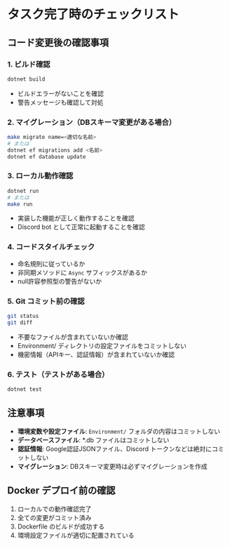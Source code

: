 # タスク完了時のチェックリスト

## コード変更後の確認事項

### 1. ビルド確認
```bash
dotnet build
```
- ビルドエラーがないことを確認
- 警告メッセージも確認して対処

### 2. マイグレーション（DBスキーマ変更がある場合）
```bash
make migrate name=<適切な名前>
# または
dotnet ef migrations add <名前>
dotnet ef database update
```

### 3. ローカル動作確認
```bash
dotnet run
# または
make run
```
- 実装した機能が正しく動作することを確認
- Discord bot として正常に起動することを確認

### 4. コードスタイルチェック
- 命名規則に従っているか
- 非同期メソッドに `Async` サフィックスがあるか
- null許容参照型の警告がないか

### 5. Git コミット前の確認
```bash
git status
git diff
```
- 不要なファイルが含まれていないか確認
- Environment/ ディレクトリの設定ファイルをコミットしない
- 機密情報（APIキー、認証情報）が含まれていないか確認

### 6. テスト（テストがある場合）
```bash
dotnet test
```

## 注意事項
- **環境変数や設定ファイル**: `Environment/` フォルダの内容はコミットしない
- **データベースファイル**: *.db ファイルはコミットしない
- **認証情報**: Google認証JSONファイル、Discord トークンなどは絶対にコミットしない
- **マイグレーション**: DBスキーマ変更時は必ずマイグレーションを作成

## Docker デプロイ前の確認
1. ローカルでの動作確認完了
2. 全ての変更がコミット済み
3. Dockerfile のビルドが成功する
4. 環境設定ファイルが適切に配置されている
</content>
</invoke>